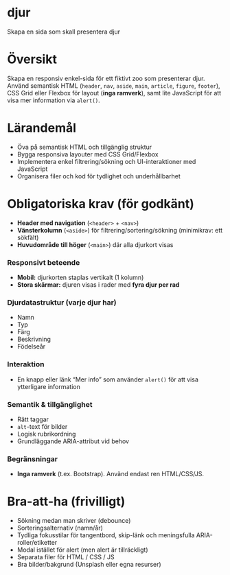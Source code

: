 # djur
Skapa en sida som skall presentera djur
# Översikt

Skapa en responsiv enkel-sida för ett fiktivt zoo som presenterar djur.  
Använd semantisk HTML (`header`, `nav`, `aside`, `main`, `article`, `figure`, `footer`), CSS Grid eller Flexbox för layout (**inga ramverk**), samt lite JavaScript för att visa mer information via `alert()`.

# Lärandemål

- Öva på semantisk HTML och tillgänglig struktur  
- Bygga responsiva layouter med CSS Grid/Flexbox  
- Implementera enkel filtrering/sökning och UI-interaktioner med JavaScript  
- Organisera filer och kod för tydlighet och underhållbarhet  

# Obligatoriska krav (för godkänt)

- **Header med navigation** (`<header>` + `<nav>`)  
- **Vänsterkolumn** (`<aside>`) för filtrering/sortering/sökning (minimikrav: ett sökfält)  
- **Huvudområde till höger** (`<main>`) där alla djurkort visas  

### Responsivt beteende
- **Mobil:** djurkorten staplas vertikalt (1 kolumn)  
- **Stora skärmar:** djuren visas i rader med **fyra djur per rad**  

### Djurdatastruktur (varje djur har)
- Namn  
- Typ  
- Färg  
- Beskrivning  
- Födelseår  

### Interaktion
- En knapp eller länk “Mer info” som använder `alert()` för att visa ytterligare information  

### Semantik & tillgänglighet
- Rätt taggar  
- `alt`-text för bilder  
- Logisk rubrikordning  
- Grundläggande ARIA-attribut vid behov  

### Begränsningar
- **Inga ramverk** (t.ex. Bootstrap). Använd endast ren HTML/CSS/JS.  

# Bra-att-ha (frivilligt)

- Sökning medan man skriver (debounce)  
- Sorteringsalternativ (namn/år)  
- Tydliga fokusstilar för tangentbord, skip-länk och meningsfulla ARIA-roller/etiketter  
- Modal istället för alert (men alert är tillräckligt)  
- Separata filer för HTML / CSS / JS  
- Bra bilder/bakgrund (Unsplash eller egna resurser)  
